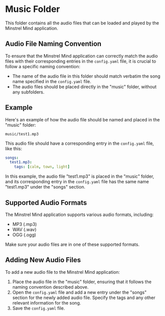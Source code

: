 # Music Folder

This folder contains all the audio files that can be loaded and played by the Minstrel Mind application.

## Audio File Naming Convention

To ensure that the Minstrel Mind application can correctly match the audio files with their corresponding entries in the `config.yaml` file, it is crucial to follow a specific naming convention:

- The name of the audio file in this folder should match verbatim the song name specified in the `config.yaml` file.
- The audio files should be placed directly in the "music" folder, without any subfolders.

## Example

Here's an example of how the audio file should be named and placed in the "music" folder:

```
music/test1.mp3
```

This audio file should have a corresponding entry in the `config.yaml` file, like this:

```yaml
songs:
  test1.mp3:
    tags: [calm, town, light]
```

In this example, the audio file "test1.mp3" is placed in the "music" folder, and its corresponding entry in the `config.yaml` file has the same name "test1.mp3" under the "songs" section.

## Supported Audio Formats

The Minstrel Mind application supports various audio formats, including:

- MP3 (.mp3)
- WAV (.wav)
- OGG (.ogg)

Make sure your audio files are in one of these supported formats.

## Adding New Audio Files

To add a new audio file to the Minstrel Mind application:

1. Place the audio file in the "music" folder, ensuring that it follows the naming convention described above.
2. Open the `config.yaml` file and add a new entry under the "songs" section for the newly added audio file. Specify the tags and any other relevant information for the song.
3. Save the `config.yaml` file.